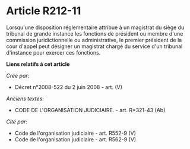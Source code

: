 # Article R212-11

Lorsqu'une disposition réglementaire attribue à un magistrat du siège du tribunal de grande instance les fonctions de
président ou membre d'une commission juridictionnelle ou administrative, le premier président de la cour d'appel peut
désigner un magistrat chargé du service d'un tribunal d'instance pour exercer ces fonctions.

**Liens relatifs à cet article**

_Créé par_:

  - Décret n°2008-522 du 2 juin 2008 - art. (V)

_Anciens textes_:

  - CODE DE L'ORGANISATION JUDICIAIRE. - art. R*321-43 (Ab)

_Cité par_:

  - Code de l'organisation judiciaire - art. R552-9 (V)
  - Code de l'organisation judiciaire - art. R562-9 (V)

